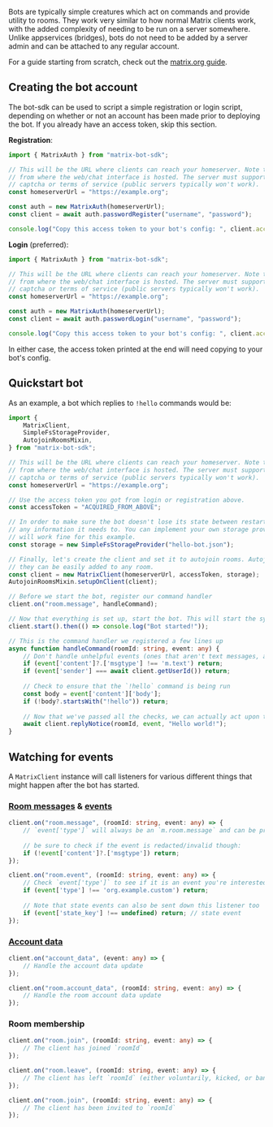 Bots are typically simple creatures which act on commands and provide utility to rooms. They work very similar to how
normal Matrix clients work, with the added complexity of needing to be run on a server somewhere. Unlike appservices
(bridges), bots do not need to be added by a server admin and can be attached to any regular account.

For a guide starting from scratch, check out the [matrix.org guide](https://matrix.org/docs/guides/usage-of-matrix-bot-sdk).

## Creating the bot account

The bot-sdk can be used to script a simple registration or login script, depending on whether or not an account has
been made prior to deploying the bot. If you already have an access token, skip this section.

**Registration**:

```typescript
import { MatrixAuth } from "matrix-bot-sdk";

// This will be the URL where clients can reach your homeserver. Note that this might be different
// from where the web/chat interface is hosted. The server must support password registration without
// captcha or terms of service (public servers typically won't work).
const homeserverUrl = "https://example.org";

const auth = new MatrixAuth(homeserverUrl);
const client = await auth.passwordRegister("username", "password");

console.log("Copy this access token to your bot's config: ", client.accessToken);
```

**Login** (preferred):

```typescript
import { MatrixAuth } from "matrix-bot-sdk";

// This will be the URL where clients can reach your homeserver. Note that this might be different
// from where the web/chat interface is hosted. The server must support password registration without
// captcha or terms of service (public servers typically won't work).
const homeserverUrl = "https://example.org";

const auth = new MatrixAuth(homeserverUrl);
const client = await auth.passwordLogin("username", "password");

console.log("Copy this access token to your bot's config: ", client.accessToken);
```

In either case, the access token printed at the end will need copying to your bot's config.

## Quickstart bot

As an example, a bot which replies to `!hello` commands would be:

```typescript
import { 
    MatrixClient,
    SimpleFsStorageProvider,
    AutojoinRoomsMixin,
} from "matrix-bot-sdk";

// This will be the URL where clients can reach your homeserver. Note that this might be different
// from where the web/chat interface is hosted. The server must support password registration without
// captcha or terms of service (public servers typically won't work).
const homeserverUrl = "https://example.org";

// Use the access token you got from login or registration above.
const accessToken = "ACQUIRED_FROM_ABOVE";

// In order to make sure the bot doesn't lose its state between restarts, we'll give it a place to cache
// any information it needs to. You can implement your own storage provider if you like, but a JSON file
// will work fine for this example.
const storage = new SimpleFsStorageProvider("hello-bot.json");

// Finally, let's create the client and set it to autojoin rooms. Autojoining is typical of bots to ensure
// they can be easily added to any room.
const client = new MatrixClient(homeserverUrl, accessToken, storage);
AutojoinRoomsMixin.setupOnClient(client);

// Before we start the bot, register our command handler
client.on("room.message", handleCommand);

// Now that everything is set up, start the bot. This will start the sync loop and run until killed.
client.start().then(() => console.log("Bot started!"));

// This is the command handler we registered a few lines up
async function handleCommand(roomId: string, event: any) {
    // Don't handle unhelpful events (ones that aren't text messages, are redacted, or sent by us)
    if (event['content']?.['msgtype'] !== 'm.text') return;
    if (event['sender'] === await client.getUserId()) return;
    
    // Check to ensure that the `!hello` command is being run
    const body = event['content']['body'];
    if (!body?.startsWith("!hello")) return;
    
    // Now that we've passed all the checks, we can actually act upon the command
    await client.replyNotice(roomId, event, "Hello world!");
}
```

## Watching for events

A `MatrixClient` instance will call listeners for various different things that might happen after the bot has started.

### [Room messages](https://spec.matrix.org/latest/client-server-api/#instant-messaging) & [events](https://spec.matrix.org/latest/client-server-api/#events)

```typescript
client.on("room.message", (roomId: string, event: any) => {
    // `event['type']` will always be an `m.room.message` and can be processed as such
    
    // be sure to check if the event is redacted/invalid though:
    if (!event['content']?.['msgtype']) return;
});
```

```typescript
client.on("room.event", (roomId: string, event: any) => {
    // Check `event['type']` to see if it is an event you're interested in
    if (event['type'] !== 'org.example.custom') return;
    
    // Note that state events can also be sent down this listener too
    if (event['state_key'] !== undefined) return; // state event
});
```

### [Account data](https://spec.matrix.org/latest/client-server-api/#client-config)

```typescript
client.on("account_data", (event: any) => {
    // Handle the account data update
});
```

```typescript
client.on("room.account_data", (roomId: string, event: any) => {
    // Handle the room account data update 
});
```

### Room membership

```typescript
client.on("room.join", (roomId: string, event: any) => {
    // The client has joined `roomId`
});
```

```typescript
client.on("room.leave", (roomId: string, event: any) => {
    // The client has left `roomId` (either voluntarily, kicked, or banned)
});
```

```typescript
client.on("room.join", (roomId: string, event: any) => {
    // The client has been invited to `roomId`
});
```
